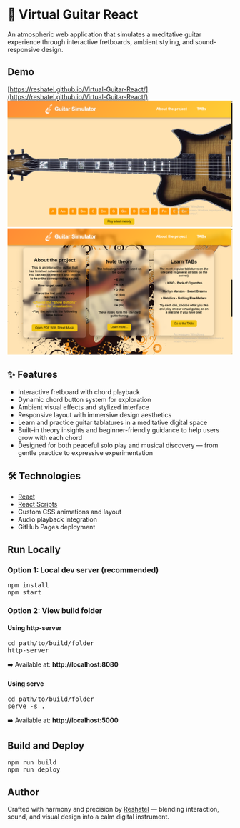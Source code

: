 # 🎸 Virtual Guitar React

An atmospheric web application that simulates a meditative guitar experience through interactive fretboards, ambient styling, and sound-responsive design.

## Demo

[https://reshatel.github.io/Virtual-Guitar-React/](https://reshatel.github.io/Virtual-Guitar-React/)
![Screenshot: Guitar Neck UI](src/assets/preview.png)
![Screenshot: Chord Buttons Interface](src/assets/preview2.png)

## ✨ Features
* Interactive fretboard with chord playback
* Dynamic chord button system for exploration
* Ambient visual effects and stylized interface
* Responsive layout with immersive design aesthetics
* Learn and practice guitar tablatures in a meditative digital space
* Built-in theory insights and beginner-friendly guidance to help users grow with each chord
* Designed for both peaceful solo play and musical discovery — from gentle practice to expressive experimentation

## 🛠 Technologies

* [React](https://react.dev/)
* [React Scripts](https://create-react-app.dev/docs/getting-started/)
* Custom CSS animations and layout
* Audio playback integration
* GitHub Pages deployment

## Run Locally

### Option 1: Local dev server (recommended)

<pre>
npm install  
npm start
</pre>

### Option 2: View build folder

#### Using http-server

<pre>
cd path/to/build/folder  
http-server
</pre>

➡️ Available at: **http://localhost:8080**

#### Using serve

<pre>
cd path/to/build/folder  
serve -s .
</pre>

➡️ Available at: **http://localhost:5000**

##  Build and Deploy

<pre>
npm run build  
npm run deploy
</pre>

##  Author

Crafted with harmony and precision by [Reshatel](https://github.com/Reshatel) — blending interaction, sound, and visual design into a calm digital instrument.
